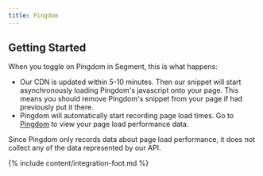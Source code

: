 ```yaml
---
title: Pingdom
---
```


## Getting Started

When you toggle on Pingdom in Segment, this is what happens:

+ Our CDN is updated within 5-10 minutes. Then our snippet will start asynchronously loading Pingdom's javascript onto your page. This means you should remove Pingdom's snippet from your page if had previously put it there.
+ Pingdom will automatically start recording page load times. Go to [Pingdom](https://my.pingdom.com/rum) to view your page load performance data.

Since Pingdom only records data about page load performance, it does not collect any of the data represented by our API.

{% include content/integration-foot.md %}
